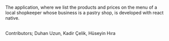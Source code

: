The application, where we list the products and prices on the menu of a local shopkeeper whose business is a pastry shop, is developed with react native.</br><br/>

Contributors; Duhan Uzun, Kadir Çelik, Hüseyin Hıra
